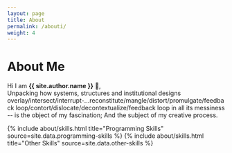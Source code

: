 ```yaml
---
layout: page
title: About
permalink: /abouti/
weight: 4
---
```


# **About Me**

Hi I am **{{ site.author.name }}** :wave:,<br>
Unpacking how systems, structures and institutional designs overlay/intersect/interrupt-...reconstitute/mangle/distort/promulgate/feedback loop/contort/dislocate/decontextualize/feedback loop in all its messiness -- is the object of my fascination; And the subject of my creative process.

<div class="row">
{% include about/skills.html title="Programming Skills" source=site.data.programming-skills %}
{% include about/skills.html title="Other Skills" source=site.data.other-skills %}
</div>

<div class="row">
<!-- {% include about/timeline.html %} -->
</div>
